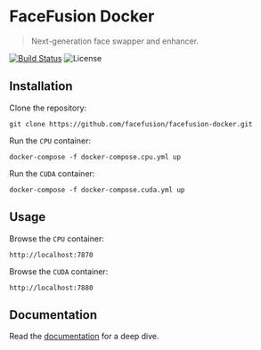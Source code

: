 FaceFusion Docker
=================

> Next-generation face swapper and enhancer.

[![Build Status](https://img.shields.io/github/actions/workflow/status/facefusion/facefusion-docker/ci.yml.svg?branch=master)](https://github.com/facefusion/facefusion-docker/actions?query=workflow:ci)
![License](https://img.shields.io/badge/license-MIT-green)


Installation
------------

Clone the repository:

```
git clone https://github.com/facefusion/facefusion-docker.git
```

Run the `CPU` container:

```
docker-compose -f docker-compose.cpu.yml up
```

Run the `CUDA` container:

```
docker-compose -f docker-compose.cuda.yml up
```


Usage
-----

Browse the `CPU` container:

```
http://localhost:7870
```

Browse the `CUDA` container:

```
http://localhost:7880
```


Documentation
-------------

Read the [documentation](https://docs.facefusion.io) for a deep dive.
